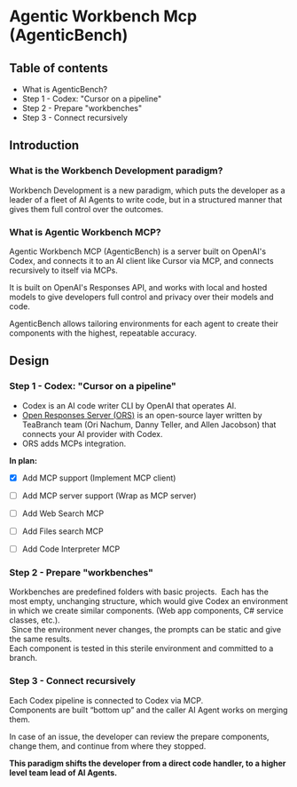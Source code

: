 # Agentic Workbench Mcp (AgenticBench)

## Table of contents

- What is AgenticBench? 
- Step 1 - Codex: "Cursor on a pipeline" 
- Step 2 - Prepare "workbenches" 
- Step 3 - Connect recursively 

## Introduction

### What is the Workbench Development paradigm?

Workbench Development is a new paradigm, which puts the developer as a leader of a fleet of AI Agents to write code, but in a structured manner that gives them full control over the outcomes. 

### What is Agentic Workbench MCP?

Agentic Workbench MCP (AgenticBench) is a server built on OpenAI's Codex, and connects it to an AI client like Cursor via MCP, and connects recursively to itself via MCPs.  

It is built on OpenAI's Responses API, and works with local and hosted models to give developers full control and privacy over their models and code.  

AgenticBench allows tailoring environments for each agent to create their components with the highest, repeatable accuracy. 

## Design

### Step 1 - Codex: "Cursor on a pipeline" 

- Codex is an AI code writer CLI by OpenAI that operates AI. 
- [Open Responses Server (ORS)](https://github.com/TeaBranch/open-responses-server) is an open-source layer written by TeaBranch team (Ori Nachum, Danny Teller, and Allen Jacobson) that connects your AI provider with Codex. 
- ORS adds MCPs integration. 

 **In plan:** 

- [x] Add MCP support (Implement MCP client)   
- [ ] Add MCP server support (Wrap as MCP server) 
- [ ] Add Web Search MCP 
- [ ] Add Files search MCP 
- [ ] Add Code Interpreter MCP 


### Step 2 - Prepare "workbenches"

Workbenches are predefined folders with basic projects.   Each has the most empty, unchanging structure, which would give Codex an environment in which we create similar components. (Web app components, C# service classes, etc.).  
 Since the environment never changes, the prompts can be static and give the same results.  
Each component is tested in this sterile environment and committed to a branch.

### Step 3 - Connect recursively 

Each Codex pipeline is connected to Codex via MCP.  
Components are built “bottom up” and the caller AI Agent works on merging them.  

In case of an issue, the developer can review the prepare components, change them, and continue from where they stopped.

**This paradigm shifts the developer from a direct code handler, to a higher level team lead of AI Agents.**


